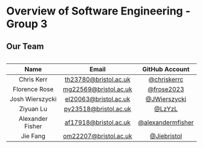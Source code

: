 # Overview of Software Engineering - Group 3

## Our Team
<table align="left">
  <thead>
    <tr>
      <th style="text-align:center">Name</th>
      <th style="text-align:center">Email</th>
      <th style="text-align:center">GitHub Account</th>
    </tr>
  </thead>
  <tbody>
    <tr>
      <td style="text-align:center">Chris Kerr</td>
      <td style="text-align:center"><a href="mailto:th23780@bristol.ac.uk">th23780@bristol.ac.uk</a></td>
      <td style="text-align:center"><a href="https://github.com/chriskerrc">@chriskerrc</a></td>
    </tr>
    <tr>
      <td style="text-align:center">Florence Rose</td>
      <td style="text-align:center"><a href="mailto:mg22569@bristol.ac.uk">mg22569@bristol.ac.uk</a></td>
      <td style="text-align:center"><a href="https://github.com/frose2023">@frose2023</a></td>
    </tr>
    <tr>
      <td style="text-align:center">Josh Wierszycki</td>
      <td style="text-align:center"><a href="mailto:el20063@bristol.ac.uk">el20063@bristol.ac.uk</a></td>
      <td style="text-align:center"><a href="https://github.com/JWierszycki">@JWierszycki</a></td>
    </tr>
    <tr>
      <td style="text-align:center">Ziyuan Lu</td>
      <td style="text-align:center"><a href="mailto:py23518@bristol.ac.uk">py23518@bristol.ac.uk</a></td>
      <td style="text-align:center"><a href="https://github.com/LzYzL">@LzYzL</a></td>
    </tr>
    <tr>
      <td style="text-align:center">Alexander Fisher</td>
      <td style="text-align:center"><a href="mailto:af17918@bristol.ac.uk">af17918@bristol.ac.uk</a></td>
      <td style="text-align:center"><a href="https://github.com/alexandermfisher">@alexandermfisher</a></td>
    </tr>
    <tr>
      <td style="text-align:center">Jie Fang</td>
      <td style="text-align:center"><a href="mailto:om22207@bristol.ac.uk">om22207@bristol.ac.uk</a></td>
      <td style="text-align:center"><a href="https://github.com/Jiebristol">@Jiebristol</a></td>
    </tr>
  </tbody>
</table>
